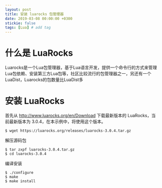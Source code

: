```yaml
---
layout: post
title: 安装 luarocks 包管理器
date: 2019-03-08 00:00:00 +0300
stickie: false
tags: [Lua] # add tag
---
```


# 什么是 LuaRocks

Luarocks是一个Lua包管理器，基于Lua语言开发，提供一个命令行的方式来管理Lua包依赖、安装第三方Lua包等，社区比较流行的包管理器之一，另还有一个LuaDist，Luarocks的包数量比LuaDist多


# 安装 LuaRocks

首先从 http://www.luarocks.org/en/Download 下载最新版本的 LuaRocks，当前最新版本为 3.0.4，在本示例中，将使用这个版本。

```
$ wget https://luarocks.org/releases/luarocks-3.0.4.tar.gz
```

解压源码包

```
$ tar zxpf luarocks-3.0.4.tar.gz
$ cd luarocks-3.0.4
```

编译安装

```
$ ./configure
$ make
$ make install
```
